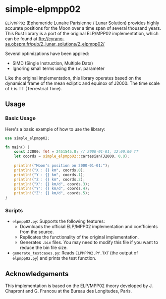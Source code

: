 # simple-elpmpp02

`ELP/MPP02` (Ephemeride Lunaire Parisienne / Lunar Solution) provides highly 
accurate positions for the Moon over a time span of several thousand years.
 This Rust library is a port of the original ELP/MPP02 implementation, 
 which can be found at  ftp://cyrano-se.obspm.fr/pub/2_lunar_solutions/2_elpmpp02/ 

Several optimizations have been applied:
* SIMD (Single Instruction, Multiple Data)
* Ignoring small terms using the `tol` parameter

Like the original implementation, this library operates based on the dynamical frame of the mean ecliptic and equinox of J2000. The time scale of `t` is TT (Terrestrial Time).

## Usage

### Basic Usage

Here's a basic example of how to use the library:

```rust
use simple_elpmpp02;

fn main() {
    const J2000: f64 = 2451545.0; // 2000-01-01, 12:00:00 TT
    let coords = simple_elpmpp02::cartesian(J2000, 0.0);
    
    println!("Moon's position on 2000-01-01:");
    println!("X : {} km", coords.0);
    println!("Y : {} km", coords.1);
    println!("Z : {} km", coords.2);
    println!("X': {} km/d", coords.3);
    println!("Y': {} km/d", coords.4);
    println!("Z': {} km/d", coords.5);
}
```

### Scripts

* `elpmpp02.py`: Supports the following features:
  * Downloads the official ELP/MPP02 implementation and coefficients from the source.
  * Replicates the functionality of the original implementation.
  * Generates `.bin` files. You may need to modify this file if you want to reduce the bin file size.
* `generate_testcases.py`: Reads `ELPMPP02.PY.TXT` (the output of `elpmpp02.py`) and prints the test function.


## Acknowledgements

This implementation is based on the ELP/MPP02 theory developed by J. Chapront and G. Francou at the Bureau des Longitudes, Paris.